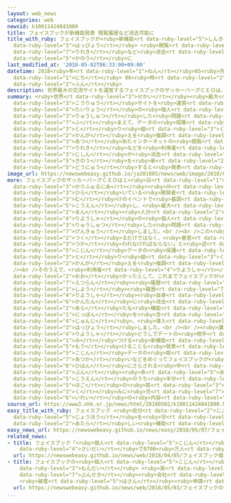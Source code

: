 ```yaml
---
layout: web_news
categories: web
newsid: k10011424841000
title: フェイスブックが新機能発表 閲覧履歴など消去可能に
title_with_ruby: フェイスブックが<ruby>新機能<rt data-ruby-level="5">しんきのう</rt></ruby><ruby>発表<rt
  data-ruby-level="3">はっぴょう</rt></ruby> <ruby>閲覧<rt data-ruby-level="7">えつらん</rt></ruby><ruby>履歴<rt
  data-ruby-level="7">りれき</rt></ruby>など<ruby>消去<rt data-ruby-level="3">しょうきょ</rt></ruby><ruby>可能<rt
  data-ruby-level="5">かのう</rt></ruby>に
last_modified_at: '2018-05-02T06:33:00+09:00'
datetime: 2018<ruby>年<rt data-ruby-level="1">ねん</rt></ruby>05<ruby>月<rt data-ruby-level="1">がつ</rt></ruby>02<ruby>日<rt
  data-ruby-level="1">にち</rt></ruby> 06<ruby>時<rt data-ruby-level="2">じ</rt></ruby>33<ruby>分<rt
  data-ruby-level="2">ふん</rt></ruby>
description: 世界最大の交流サイトを運営するフェイスブックのザッカーバーグＣＥＯは、大量の個人データが流出した問題を踏まえて、データの保護に取り組む考えを強調したうえで、フェイスブックが集めたインターネットの閲覧履歴などを利用者自身が消去できる機能を新たに導入すると発表しました。
summary: <ruby>世界<rt data-ruby-level="3">せかい</rt></ruby><ruby>最大<rt data-ruby-level="4">さいだい</rt></ruby>の<ruby>交流<rt
  data-ruby-level="3">こうりゅう</rt></ruby>サイトを<ruby>運営<rt data-ruby-level="5">うんえい</rt></ruby>するフェイスブックのザッカーバーグＣＥＯは、<ruby>大量<rt
  data-ruby-level="4">たいりょう</rt></ruby>の<ruby>個人<rt data-ruby-level="5">こじん</rt></ruby>データが<ruby>流出<rt
  data-ruby-level="3">りゅうしゅつ</rt></ruby>した<ruby>問題<rt data-ruby-level="3">もんだい</rt></ruby>を<ruby>踏<rt
  data-ruby-level="7">ふ</rt></ruby>まえて、データの<ruby>保護<rt data-ruby-level="5">ほご</rt></ruby>に<ruby>取<rt
  data-ruby-level="3">と</rt></ruby>り<ruby>組<rt data-ruby-level="3">く</rt></ruby>む<ruby>考<rt
  data-ruby-level="2">かんが</rt></ruby>えを<ruby>強調<rt data-ruby-level="3">きょうちょう</rt></ruby>したうえで、フェイスブックが<ruby>集<rt
  data-ruby-level="3">あつ</rt></ruby>めたインターネットの<ruby>閲覧<rt data-ruby-level="7">えつらん</rt></ruby><ruby>履歴<rt
  data-ruby-level="7">りれき</rt></ruby>などを<ruby>利用者<rt data-ruby-level="4">りようしゃ</rt></ruby><ruby>自身<rt
  data-ruby-level="3">じしん</rt></ruby>が<ruby>消去<rt data-ruby-level="3">しょうきょ</rt></ruby>できる<ruby>機能<rt
  data-ruby-level="5">きのう</rt></ruby>を<ruby>新<rt data-ruby-level="2">あら</rt></ruby>たに<ruby>導入<rt
  data-ruby-level="5">どうにゅう</rt></ruby>すると<ruby>発表<rt data-ruby-level="3">はっぴょう</rt></ruby>しました。
image_url: https://newswebeasy.github.io/ja201805/news/web/image/2018/05/02/K10011424841_1805020725_1805020801_01_02.jpg
more: フェイスブックのザッカーバーグＣＥＯは１<ruby>日<rt data-ruby-level="1">にち</rt></ruby>、<ruby>カリフォルニア<rt
  data-ruby-level="3">かりふぉるにあ</rt></ruby><ruby>州<rt data-ruby-level="3">しゅう</rt></ruby>サンノゼで<ruby>開<rt
  data-ruby-level="3">ひら</rt></ruby>いている<ruby>開発者<rt data-ruby-level="3">かいはつしゃ</rt></ruby><ruby>向<rt
  data-ruby-level="3">む</rt></ruby>けのイベントで<ruby>基調<rt data-ruby-level="5">きちょう</rt></ruby><ruby>講演<rt
  data-ruby-level="5">こうえん</rt></ruby>し、<ruby>最大<rt data-ruby-level="4">さいだい</rt></ruby>で８７００<ruby>万<rt
  data-ruby-level="2">まん</rt></ruby><ruby>人分<rt data-ruby-level="2">にんぶん</rt></ruby>の<ruby>利用者<rt
  data-ruby-level="4">りようしゃ</rt></ruby>の<ruby>個人<rt data-ruby-level="5">こじん</rt></ruby>データが<ruby>流出<rt
  data-ruby-level="3">りゅうしゅつ</rt></ruby>した<ruby>問題<rt data-ruby-level="3">もんだい</rt></ruby>について<ruby>言及<rt
  data-ruby-level="7">げんきゅう</rt></ruby>しました。<br /><br />この<ruby>中<rt data-ruby-level="1">なか</rt></ruby>で、ザッカーバーグＣＥＯは「ツールは<ruby>作<rt
  data-ruby-level="2">つく</rt></ruby>るだけではなく、<ruby>善意<rt data-ruby-level="6">ぜんい</rt></ruby>に<ruby>使<rt
  data-ruby-level="3">つか</rt></ruby>われなければならない」と<ruby>述<rt data-ruby-level="5">の</rt></ruby>べて、<ruby>個人<rt
  data-ruby-level="5">こじん</rt></ruby>データの<ruby>保護<rt data-ruby-level="5">ほご</rt></ruby>に<ruby>取<rt
  data-ruby-level="3">と</rt></ruby>り<ruby>組<rt data-ruby-level="3">く</rt></ruby>む<ruby>考<rt
  data-ruby-level="2">かんが</rt></ruby>えを<ruby>強調<rt data-ruby-level="3">きょうちょう</rt></ruby>しました。<br
  /><br />そのうえで、<ruby>利用者<rt data-ruby-level="4">りようしゃ</rt></ruby>からの<ruby>要望<rt data-ruby-level="4">ようぼう</rt></ruby>が<ruby>多<rt
  data-ruby-level="2">おお</rt></ruby>かったとして、これまでフェイスブックが<ruby>集<rt data-ruby-level="3">あつ</rt></ruby>めたインターネットの<ruby>閲覧<rt
  data-ruby-level="7">えつらん</rt></ruby><ruby>履歴<rt data-ruby-level="7">りれき</rt></ruby>やアプリの<ruby>使用<rt
  data-ruby-level="3">しよう</rt></ruby><ruby>履歴<rt data-ruby-level="7">りれき</rt></ruby>などを<ruby>利用者<rt
  data-ruby-level="4">りようしゃ</rt></ruby><ruby>自身<rt data-ruby-level="3">じしん</rt></ruby>が<ruby>簡単<rt
  data-ruby-level="6">かんたん</rt></ruby>に<ruby>消去<rt data-ruby-level="3">しょうきょ</rt></ruby>できる「クリアヒストリー」という<ruby>新<rt
  data-ruby-level="2">あら</rt></ruby>たな<ruby>機能<rt data-ruby-level="5">きのう</rt></ruby>を<ruby>日本<rt
  data-ruby-level="1">にっぽん</rt></ruby>を<ruby>含<rt data-ruby-level="7">ふく</rt></ruby>めて<ruby>順次<rt
  data-ruby-level="4">じゅんじ</rt></ruby>、<ruby>導入<rt data-ruby-level="5">どうにゅう</rt></ruby>することを<ruby>発表<rt
  data-ruby-level="3">はっぴょう</rt></ruby>しました。<br /><br /><ruby>講演<rt data-ruby-level="5">こうえん</rt></ruby>ではフェイスブックの<ruby>利用者<rt
  data-ruby-level="4">りようしゃ</rt></ruby>どうしでデートの<ruby>相手<rt data-ruby-level="3">あいて</rt></ruby>を<ruby>見<rt
  data-ruby-level="1">み</rt></ruby>つける<ruby>新機能<rt data-ruby-level="5">しんきのう</rt></ruby>を<ruby>設<rt
  data-ruby-level="5">もう</rt></ruby>けることも<ruby>発表<rt data-ruby-level="3">はっぴょう</rt></ruby>しましたが、<ruby>個人<rt
  data-ruby-level="5">こじん</rt></ruby>データの<ruby>取<rt data-ruby-level="7">と</rt></ruby>り<ruby>扱<rt
  data-ruby-level="7">あつか</rt></ruby>いなどをめぐってフェイスブックが<ruby>厳<rt data-ruby-level="6">きび</rt></ruby>しい<ruby>批判<rt
  data-ruby-level="6">ひはん</rt></ruby>にさらされる<ruby>中<rt data-ruby-level="1">なか</rt></ruby>、３０<ruby>分<rt
  data-ruby-level="2">ぷん</rt></ruby><ruby>余<rt data-ruby-level="5">あま</rt></ruby>りの<ruby>講演<rt
  data-ruby-level="5">こうえん</rt></ruby>のうち<ruby>半分<rt data-ruby-level="2">はんぶん</rt></ruby>をデータ<ruby>保護<rt
  data-ruby-level="5">ほご</rt></ruby>の<ruby>取<rt data-ruby-level="3">と</rt></ruby>り<ruby>組<rt
  data-ruby-level="3">く</rt></ruby>みに<ruby>充<rt data-ruby-level="7">あ</rt></ruby>てる<ruby>異例<rt
  data-ruby-level="6">いれい</rt></ruby>の<ruby>内容<rt data-ruby-level="5">ないよう</rt></ruby>になりました。
source_url: https://www3.nhk.or.jp/news/html/20180502/k10011424841000.html
easy_title_with_ruby: フェイスブック <ruby>自分<rt data-ruby-level="2">じぶん</rt></ruby>の<ruby>情報<rt
  data-ruby-level="5">じょうほう</rt></ruby>を<ruby>守<rt data-ruby-level="3">まも</rt></ruby>るための<ruby>新<rt
  data-ruby-level="2">あたら</rt></ruby>しい<ruby>機能<rt data-ruby-level="5">きのう</rt></ruby>
easy_news_url: https://newswebeasy.github.io/news/easy/2018/05/07/フェイスブック-自分の情報を守るための新しい機能
related_news:
- title: フェイスブック「<ruby>個人<rt data-ruby-level="5">こじん</rt></ruby>データ<ruby>流出<rt data-ruby-level="3">りゅうしゅつ</rt></ruby>は<ruby>最大<rt
    data-ruby-level="4">さいだい</rt></ruby>で8700<ruby>万人<rt data-ruby-level="2">まんにん</rt></ruby>」
  url: https://newswebeasy.github.io/news/web/2018/04/05/フェイスブック個人データ流出は最大で8700万人
- title: フェイスブックの<ruby>個人<rt data-ruby-level="5">こじん</rt></ruby>データ<ruby>流用<rt data-ruby-level="3">りゅうよう</rt></ruby><ruby>問題<rt
    data-ruby-level="3">もんだい</rt></ruby> <ruby>英<rt data-ruby-level="4">えい</rt></ruby>データ<ruby>分析<rt
    data-ruby-level="7">ぶんせき</rt></ruby><ruby>会社<rt data-ruby-level="2">がいしゃ</rt></ruby>
    <ruby>破産<rt data-ruby-level="5">はさん</rt></ruby><ruby>申請<rt data-ruby-level="7">しんせい</rt></ruby>
  url: https://newswebeasy.github.io/news/web/2018/05/03/フェイスブックの個人データ流用問題-英データ分析会社-破産申請
...
```

